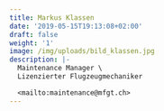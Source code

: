 ```yaml
---
title: Markus Klassen
date: '2019-05-15T19:13:08+02:00'
draft: false
weight: '1'
image: /img/uploads/bild_klassen.jpg
description: |-
  Maintenance Manager \
  Lizenzierter Flugzeugmechaniker

  <mailto:maintenance@mfgt.ch>
---
```



